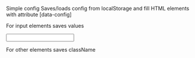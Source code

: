 Simple config
Saves/loads config from localStorage and
fill HTML elements with attribute [data-config]

For input elements saves values

<input type="text" data-config="key-for-data"/>

For other elements saves className
